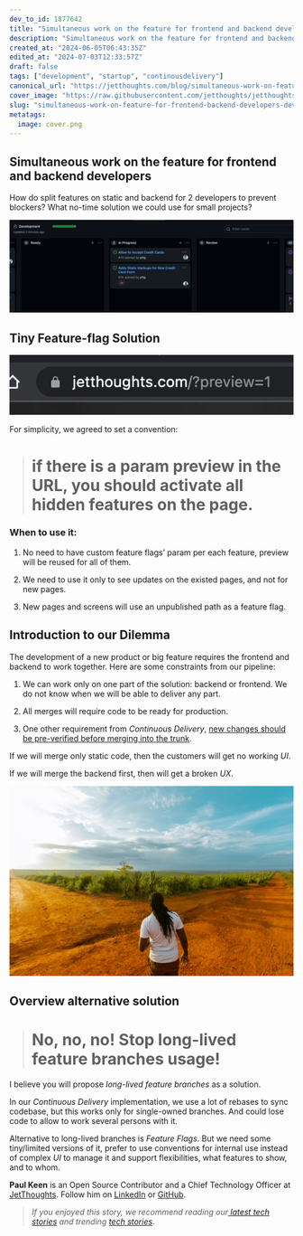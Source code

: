 ```yaml
---
dev_to_id: 1877642
title: "Simultaneous work on the feature for frontend and backend developers"
description: "Simultaneous work on the feature for frontend and backend developers   How do split features..."
created_at: "2024-06-05T06:43:35Z"
edited_at: "2024-07-03T12:33:57Z"
draft: false
tags: ["development", "startup", "continousdelivery"]
canonical_url: "https://jetthoughts.com/blog/simultaneous-work-on-feature-for-frontend-backend-developers-development-startup/"
cover_image: "https://raw.githubusercontent.com/jetthoughts/jetthoughts.github.io/master/content/blog/simultaneous-work-on-feature-for-frontend-backend-developers-development-startup/cover.png"
slug: "simultaneous-work-on-feature-for-frontend-backend-developers-development-startup"
metatags:
  image: cover.png
---
```


## Simultaneous work on the feature for frontend and backend developers

How do split features on static and backend for 2 developers to prevent blockers? What no-time solution we could use for small projects?

![](file_0.png)

## Tiny Feature-flag Solution

![](file_1.png)

For simplicity, we agreed to set a convention:
> # if there is a param preview in the URL, you should activate all hidden features on the page.

### When to use it:

 1. No need to have custom feature flags’ param per each feature, preview will be reused for all of them.

 2. We need to use it only to see updates on the existed pages, and not for new pages.

 3. New pages and screens will use an unpublished path as a feature flag.

## Introduction to our Dilemma

The development of a new product or big feature requires the frontend and backend to work together. Here are some constraints from our pipeline:

 1. We can work only on one part of the solution: backend or frontend. We do not know when we will be able to deliver any part.

 2. All merges will require code to be ready for production.

 3. One other requirement from *Continuous Delivery*, [new changes should be pre-verified before merging into the trunk](https://jtway.co/make-master-stable-again-b15c9ff3b129).

If we will merge only static code, then the customers will get no working *UI*.

If we will merge the backend first, then will get a broken *UX*.

![Photo by [Moses Londo](https://unsplash.com/@moseslondo?utm_source=unsplash&utm_medium=referral&utm_content=creditCopyText) on [Unsplash](https://unsplash.com/s/photos/dilemma?utm_source=unsplash&utm_medium=referral&utm_content=creditCopyText)](file_2.jpeg)

## Overview alternative solution
> # No, no, no! Stop long-lived feature branches usage!

I believe you will propose *long-lived feature branches* as a solution.

In our *Continuous Delivery* implementation, we use a lot of rebases to sync codebase, but this works only for single-owned branches. And could lose code to allow to work several persons with it.

Alternative to long-lived branches is *Feature Flags*. But we need some tiny/limited versions of it, prefer to use conventions for internal use instead of complex *UI* to manage it and support flexibilities, what features to show, and to whom.

**Paul Keen** is an Open Source Contributor and a Chief Technology Officer at [JetThoughts](https://www.jetthoughts.com). Follow him on [LinkedIn](https://www.linkedin.com/in/paul-keen/) or [GitHub](https://github.com/pftg).
>  *If you enjoyed this story, we recommend reading our[ latest tech stories](https://jtway.co/latest) and trending [tech stories](https://jtway.co/trending).*
